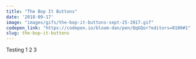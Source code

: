 ```yaml
---
title: "The Bop It Buttons"
date: '2018-09-17'
image: "images/gifs/the-bop-it-buttons-sept-25-2017.gif"
codepen_link: "https://codepen.io/bloom-dan/pen/QqGQor?editors=0100#1"
slug: the-bop-it-buttons
---
```


Testing 1 2 3
